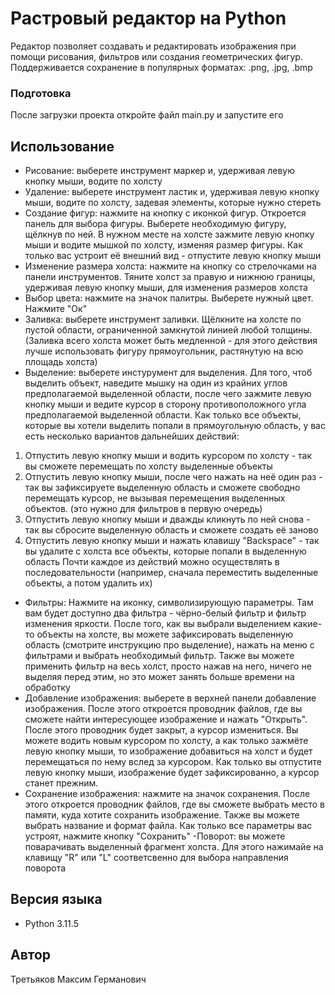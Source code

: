 # Растровый редактор на Python

Редактор позволяет создавать и редактировать изображения при помощи рисования, фильтров или создания геометрических фигур. Поддерживается сохранение в популярных форматах: .png, .jpg, .bmp

### Подготовка

После загрузки проекта откройте файл main.py и запустите его

## Использование

- Рисование: выберете инструмент маркер и, удерживая левую кнопку мыши, водите по холсту
- Удаление: выберете инструмент ластик и, удерживая левую кнопку мыши, водите по холсту, задевая элементы, которые нужно стереть
- Создание фигур: нажмите на кнопку с иконкой фигур. Откроется панель для выбора фигуры. Выберете необходимую фигуру, щёлкнув по ней. В нужном месте на холсте зажмите левую кнопку мыши и водите мышкой по холсту, изменяя размер фигуры. Как только вас устроит её внешний вид - отпустите левую кнопку мыши
- Изменение размера холста: нажмите на кнопку со стрелочками на панели инструментов. Тяните холст за правую и нижнюю границы, удерживая левую кнопку мыши, для изменения размеров холста
- Выбор цвета: нажмите на значок палитры. Выберете нужный цвет. Нажмите "Ок"
- Заливка: выберете инструмент заливки. Щёлкните на холсте по пустой области, ограниченной замкнутой линией любой толщины. (Заливка всего холста может быть медленной - для этого действия лучше использовать фигуру прямоугольник, растянутую на всю площадь холста)
- Выделение: выберете инстурумент для выделения. Для того, чтоб выделить объект, наведите мышку на один из крайних углов предполагаемой выделенной области, после чего зажмите левую кнопку мыши и ведите курсор в сторону противоположного угла предполагаемой выделенной области. Как только все объекты, которые вы хотели выделить попали в прямоугольную область, у вас есть несколько вариантов дальнейших действий:

1. Отпустить левую кнопку мыши и водить курсором по холсту - так вы сможете перемещать по холсту выделенные объекты
2. Отпустить левую кнопку мыши, после чего нажать на неё один раз - так вы зафиксируете выделенную область и сможете свободно перемещать курсор, не вызывая перемещения выделенных объектов. (это нужно для фильтров в первую очередь)
3. Отпустить левую кнопку мыши и дважды кликнуть по ней снова - так вы сбросите выделенную область и сможете создать её заново
4. Отпустить левую кнопку мыши и нажать клавишу "Backspace" - так вы удалите с холста все объекты, которые попали в выделенную область
   Почти каждое из действий можно осуществлять в последовательности (например, сначала переместить выделенные объекты, а потом удалить их)

- Фильтры: Нажмите на иконку, символизирующую параметры. Там вам будет доступно два фильтра - чёрно-белый фильтр и фильтр изменения яркости. После того, как вы выбрали выделением какие-то объекты на холсте, вы можете зафиксировать выделенную область (смотрите инструкцию про выделение), нажать на меню с фильтрами и выбрать необходимый фильтр. Также вы можете применить фильтр на весь холст, просто нажав на него, ничего не выделяя перед этим, но это может занять больше времени на обработку
- Добавление изображения: выберете в верхней панели добавление изображения. После этого откроется проводник файлов, где вы сможете найти интересующее изображение и нажать "Открыть". После этого проводник будет закрыт, а курсор измениться. Вы можете водить новым курсором по холсту, а как только зажмёте левую кнопку мыши, то изображение добавиться на холст и будет перемещаться по нему вслед за курсором. Как только вы отпустите левую кнопку мыши, изображение будет зафиксированно, а курсор станет прежним.
- Сохранение изображения: нажмите на значок сохранения. После этого откроется проводник файлов, где вы сможете выбрать место в памяти, куда хотите сохранить изображение. Также вы можете выбрать название и формат файла. Как только все параметры вас устроят, нажмите кнопку "Сохранить"
  -Поворот: вы можете поварачивать выделенный фрагмент холста. Для этого нажимайе на клавищу "R" или "L" соответсвенно для выбора направления поворота

## Версия языка

- Python 3.11.5

## Автор

Третьяков Максим Германович
